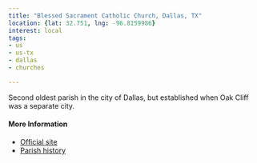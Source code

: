 ```yaml
---
title: "Blessed Sacrament Catholic Church, Dallas, TX"
location: {lat: 32.751, lng: -96.8159986}
interest: local
tags:
- us
- us-tx
- dallas
- churches

---
```



Second oldest parish in the city of Dallas, but established when Oak Cliff was a separate city.

#### More Information

* [Official site](https://www.bsdallas.org/)
* [Parish history](https://www.bsdallas.org/about-our-parish)





